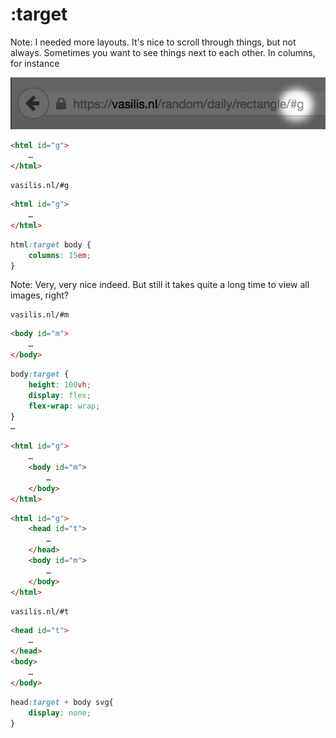 <!-- .slide: data-background="gfx/target-1.jpg" -->
# :target <!-- .element: style="color: hsl(75,94%,41%); margin-top: 6em" -->


<!-- .slide: data-background-video="gfx/target-scrolling.webm" -->
Note: I needed more layouts. It's nice to scroll through things, but not always. Sometimes you want to see things next to each other. In columns, for instance


<!-- .slide: data-background="gfx/target-columns.png" -->


![Target URL](gfx/target-url.png)


```html
<html id="g">
	…
</html>
```


```
vasilis.nl/#g
```

```html
<html id="g">
	…
</html>
```

```css
html:target body {
	columns: 15em;
}
```


<!-- .slide: data-background-video="gfx/target-column-scroll.webm" -->
Note: Very, very nice indeed. But still it takes quite a long time to view all images, right?


<!-- .slide: data-background="gfx/target-all.png" -->


<!-- .slide: data-background="gfx/target-url-m.png" data-background-size="auto" -->


```
vasilis.nl/#m
```

```html
<body id="m">
	…
</body>
```

```css
body:target {
	height: 100vh;
	display: flex;
	flex-wrap: wrap;
}
…
```


<!-- .slide: data-background="gfx/target-all.png" -->


<!-- .slide: data-background="gfx/target-description-1.png" -->


<!-- .slide: data-background="gfx/target-description.png" data-background-size="542px auto" -->


<!-- .slide: data-background="gfx/target-url-t.png" data-background-size="auto" -->


```html
<html id="g">
	…
	<body id="m">
		…
	</body>
</html>
```


```html
<html id="g">
	<head id="t">
		…
	</head>
	<body id="m">
		…
	</body>
</html>
```


```
vasilis.nl/#t
```

```html
<head id="t">
	…
</head>
<body>
	…
</body>
```

```css
head:target + body svg{
	display: none;
}
```


<!-- .slide: data-background="gfx/target-text-only.png" -->
